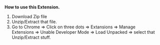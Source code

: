 **How to use this Extension.**
1. Download Zip file 
2. Unzip/Extract that file.
3. Go to Chrome => Click on three dots => Extansions => Manage Extensions => Unable Developer Mode => Load Unpacked => select that Unzip/Extract  stuff.
